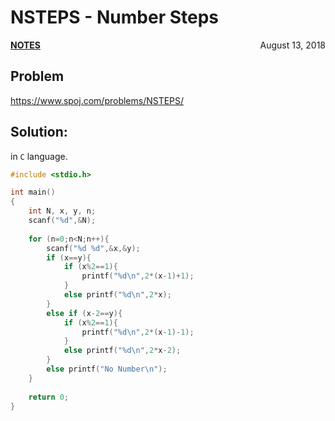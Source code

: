 # NSTEPS - Number Steps

<p style="text-align:left;"><a href="../../../notes.html"><b>NOTES</b></a> <span style="float:right;">         August 13, 2018 </span></p>

## Problem

<a href="https://www.spoj.com/problems/NSTEPS/" target="_blank">https://www.spoj.com/problems/NSTEPS/</a>

## Solution:

in `C` language.

```c
#include <stdio.h> 

int main()
{
    int N, x, y, n;
    scanf("%d",&N);
    
    for (n=0;n<N;n++){
        scanf("%d %d",&x,&y);
        if (x==y){
            if (x%2==1){
                printf("%d\n",2*(x-1)+1);
            }
            else printf("%d\n",2*x);
        }
        else if (x-2==y){
            if (x%2==1){
                printf("%d\n",2*(x-1)-1);
            }
            else printf("%d\n",2*x-2);
        }
        else printf("No Number\n");
    }
    
    return 0;
}
```
